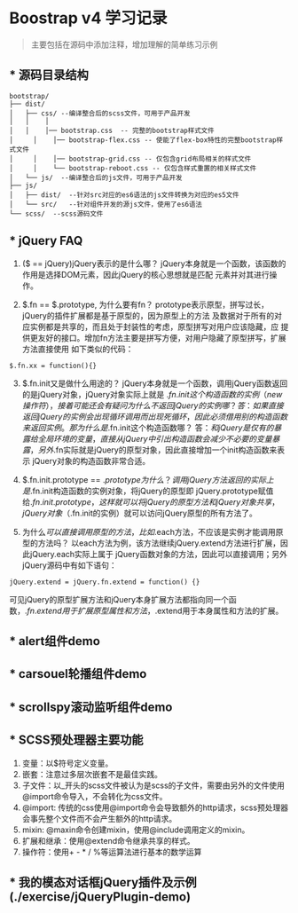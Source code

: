 # Boostrap v4 学习记录
> 主要包括在源码中添加注释，增加理解的简单练习示例

## * 源码目录结构
```
bootstrap/
├── dist/
│   ├── css/ --编译整合后的scss文件，可用于产品开发
│   │    │
│   │    │── bootstrap.css  -- 完整的bootstrap样式文件
│	  │    │── bootstrap-flex.css -- 使能了flex-box特性的完整bootstrap样式文件
│	  │    │── bootstrap-grid.css -- 仅包含grid布局相关的样式文件
│	  │    └── bootstrap-reboot.css -- 仅包含样式重置的相关样式文件
│   └── js/  --编译整合后的js文件，可用于产品开发
├── js/
│   ├── dist/  --针对src对应的es6语法的js文件转换为对应的es5文件
│   └── src/   --针对组件开发的源js文件，使用了es6语法
└── scss/  --scss源码文件
```

## * jQuery FAQ
1. ($ == jQuery)jQuery表示的是什么哪？
jQuery本身就是一个函数，该函数的作用是选择DOM元素，因此jQuery的核心思想就是匹配
元素并对其进行操作。

2. $.fn == $.prototype, 为什么要有fn？
prototype表示原型，拼写过长，jQuery的插件扩展都是基于原型的，因为原型上的方法
及数据对于所有的对应实例都是共享的，而且处于封装性的考虑，原型拼写对用户应该隐藏，应
提供更友好的接口。增加fn方法主要是拼写方便，对用户隐藏了原型拼写，扩展方法直接使用
如下类似的代码：
```
$.fn.xx = function(){}
```

3. $.fn.init又是做什么用途的？
jQuery本身就是一个函数，调用jQuery函数返回的是jQuery对象，jQuery对象实际上就是
$.fn.init这个构造函数的实例（new操作符），
接着可能还会有疑问为什么不返回jQuery的实例哪？ 
答：如果直接返回jQuery的实例会出现循环调用而出现死循环，因此必须借用别的构
造函数来返回实例。
那为什么是$.fn.init这个构造函数哪？ 
答：$和jQuery是仅有的暴露给全局环境的变量，直接从jQuery中引出构造函数会减少不必要
的变量暴露，另外$.fn实际就是jQuery的原型对象，因此直接增加一个init构造函数来表示
jQuery对象的构造函数非常合适。

4. $.fn.init.prototype == $.prototype为什么？
调用jQuery方法返回的实际上是$.fn.init构造函数的实例对象，将jQuery的原型即
jQuery.prototype赋值给$.fn.init.prototype，这样就可以将jQuery的原型方法
和jQuery对象共享，jQuery对象（$.fn.init的实例）就可以访问jQuery原型的所有方法了。

5. 为什么$可以直接调用原型的方法，比如$.each方法，不应该是实例才能调用原型的方法吗？
以each方法为例，该方法继续jQuery.extend方法进行扩展，因此jQuery.each实际上属于
jQuery函数对象的方法，因此可以直接调用；另外jQuery源码中有如下语句：
```
jQuery.extend = jQuery.fn.extend = function() {}
```
可见jQuery的原型扩展方法和jQuery本身扩展方法都指向同一个函数，$.fn.extend用于扩展
原型属性和方法，$.extend用于本身属性和方法的扩展。

## * alert组件demo

## * carsouel轮播组件demo

## * scrollspy滚动监听组件demo

## * SCSS预处理器主要功能
1. 变量：以$符号定义变量。
2. 嵌套：注意过多层次嵌套不是最佳实践。
3. 子文件：以_开头的scss文件被认为是scss的子文件，需要由另外的文件使用@import命令导入，不会转化为css文件。
4. @import: 传统的css使用@import命令会导致额外的http请求，scss预处理器会事先整个文件而不会产生额外的http请求。
5. mixin: @maxin命令创建mixin，使用@include调用定义的mixin。
6. 扩展和继承：使用@extend命令继承共享的样式。
7. 操作符：使用+ - * / %等运算法进行基本的数学运算

## * 我的模态对话框jQuery插件及示例(./exercise/jQueryPlugin-demo)
